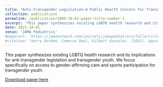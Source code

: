 ```yaml
---
title: "Anti-Transgender Legislation—A Public Health Concern for Transgender Youth"
collection: publications
permalink: /publication/2009-10-01-paper-title-number-1
excerpt: 'This paper synthesizes existing LGBTQ health research and its implications for anti-transgender legislation and transgender youth. We focus specifically on access to gender-affirming care and sports participation for transgender youth.'
date: 2021-10-01
venue: 'JAMA Pediatrics'
#paperurl: 'https://jamanetwork.com/journals/jamapediatrics/fullarticle/2786018'
#citation: 'Harry Barbee, Cameron Deal, Gilbert Gonzales. (2021). &quot;Anti-Transgender Legislation—A Public Health Concern for Transgender Youth.&quot; <i>JAMA Pediatrics</i>.'
---
```

This paper synthesizes existing LGBTQ health research and its implications for anti-transgender legislation and transgender youth. We focus specifically on access to gender-affirming care and sports participation for transgender youth.

[Download paper here](https://jamanetwork.com/journals/jamapediatrics/fullarticle/2786018)

